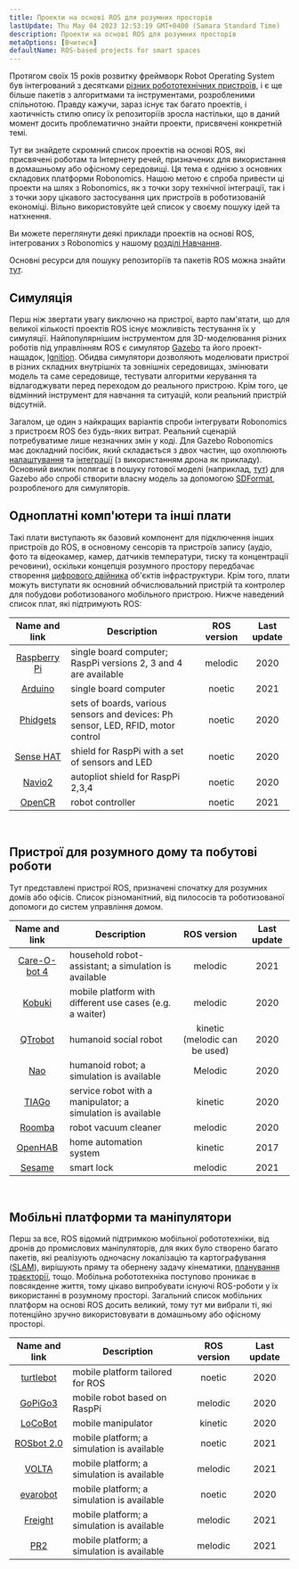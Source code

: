 ```yaml
---
title: Проекти на основі ROS для розумних просторів
lastUpdate: Thu May 04 2023 12:53:19 GMT+0400 (Samara Standard Time)
description: Проекти на основі ROS для розумних просторів
metaOptions: [Вчитися]
defaultName: ROS-based projects for smart spaces
---
```


Протягом своїх 15 років розвитку фреймворк Robot Operating System був інтегрований з десятками [різних робототехнічних пристроїв](https://robots.ros.org/), і є ще більше пакетів з алгоритмами та інструментами, розробленими спільнотою. Правду кажучи, зараз існує так багато проектів, і хаотичність стилю опису їх репозиторіїв зросла настільки, що в даний момент досить проблематично знайти проекти, присвячені конкретній темі. 

Тут ви знайдете скромний список проектів на основі ROS, які присвячені роботам та Інтернету речей, призначених для використання в домашньому або офісному середовищі. Ця тема є однією з основних складових платформи Robonomics. Нашою метою є спроба привести ці проекти на шлях з Robonomics, як з точки зору технічної інтеграції, так і з точки зору цікавого застосування цих пристроїв в роботизованій економіці. Вільно використовуйте цей список у своєму пошуку ідей та натхнення.

Ви можете переглянути деякі приклади проектів на основі ROS, інтегрованих з Robonomics у нашому [розділі Навчання](/learn).

<!-- На даний момент (**квітень 2021 року**), Robonomics орієнтований на версії ROS **Melodic** та **Noetic**. Старіші версії також можуть працювати, але може знадобитися додаткова робота з інтеграції. У майбутньому буде додана підтримка версії ROS 2. -->

Основні ресурси для пошуку репозиторіїв та пакетів ROS можна знайти [тут](https://index.ros.org/).

## Симуляція

Перш ніж звертати увагу виключно на пристрої, варто пам'ятати, що для великої кількості проектів ROS існує можливість тестування їх у симуляції. Найпопулярнішим інструментом для 3D-моделювання різних роботів під управлінням ROS є симулятор [Gazebo](http://gazebosim.org/) та його проект-нащадок, [Ignition](https://index.ros.org/r/ros_ign/). Обидва симулятори дозволяють моделювати пристрої в різних складних внутрішніх та зовнішніх середовищах, змінювати модель та саме середовище, тестувати алгоритми керування та відлагоджувати перед переходом до реального пристрою. Крім того, це відмінний інструмент для навчання та ситуацій, коли реальний пристрій відсутній.

Загалом, це один з найкращих варіантів спроби інтегрувати Robonomics з пристроєм ROS без будь-яких витрат. Реальний сценарій потребуватиме лише незначних змін у коді. Для Gazebo Robonomics має докладний посібик, який складається з двох частин, що охоплюють [налаштування](https://wiki.robonomics.network/docs/en/connect-any-ros-compatible-robot-under-robonomics-parachain-control-1/) та [інтеграції](https://wiki.robonomics.network/docs/en/connect-any-ros-compatible-robot-under-robonomics-parachain-control-2/) (з використанням дрона як прикладу). Основний виклик полягає в пошуку готової моделі (наприклад, [тут](https://github.com/osrf/gazebo_models)) для Gazebo або спробі створити власну модель за допомогою [SDFormat](http://sdformat.org/), розробленого для симуляторів. 

## Одноплатні комп'ютери та інші плати

Такі плати виступають як базовий компонент для підключення інших пристроїв до ROS, в основному сенсорів та пристроїв запису (аудіо, фото та відеокамер, камер, датчиків температури, тиску та концентрації речовини), оскільки концепція розумного простору передбачає створення [цифрового двійника](https://gateway.pinata.cloud/ipfs/QmNNdLG3vuTsJtZtNByWaDTKRYPcBZSZcsJ1FY6rTYCixQ/Robonomics_keypoint_March_2021.pdf) об'єктів інфраструктури. Крім того, плати можуть виступати як основний обчислювальний пристрій та контролер для побудови роботизованого мобільного пристрою. Нижче наведений список плат, які підтримують ROS:

| Name and link                                                                                         |                                    Description                                  | ROS version | Last update |
|:-----------------------------------------------------------------------------------------------------:|---------------------------------------------------------------------------------|:-----------:|:-----------:|
|  [Raspberry Pi](http://wiki.ros.org/ROSberryPi/Installing%20ROS%20Melodic%20on%20the%20Raspberry%20Pi)| single board computer; RaspPi versions 2, 3 and 4 are available                 |   melodic   |     2020    |
|    [Arduino](http://wiki.ros.org/rosserial_arduino)                                                   | single board computer                                                           |    noetic   |     2021    |
|    [Phidgets](http://wiki.ros.org/phidgets)                                                           | sets of boards, various sensors and devices: Ph sensor, LED, RFID, motor control|    noetic   |     2020    |
|   [Sense HAT](https://wiki.ros.org/sensehat_ros)                                                      | shield for RaspPi with a set of sensors and LED                                 |    noetic   |     2020    |
|     [Navio2](https://navio2.emlid.com/)                                                               | autopliot shield for RaspPi 2,3,4                                               |    noetic   |     2020    |
|     [OpenCR](http://wiki.ros.org/opencr)                                                              | robot controller                                                                |    noetic   |     2021    |

<br/>

## Пристрої для розумного дому та побутові роботи

Тут представлені пристрої ROS, призначені спочатку для розумних домів або офісів. Список різноманітний, від пилососів та роботизованої допомоги до систем управління домом.

| Name and link                                             | Description                                                 |          ROS version          | Last update |
|:---------------------------------------------------------:|-------------------------------------------------------------|:-----------------------------:|:-----------:|
|  [Care-O-bot 4](http://wiki.ros.org/care-o-bot)           | household robot-assistant; a simulation is available        |            melodic            |     2021    |
|     [Kobuki](http://wiki.ros.org/kobuki)                  | mobile platform with different use cases (e.g. a waiter)    |            melodic            |     2020    |
|    [QTrobot](http://wiki.ros.org/Robots/qtrobot)          | humanoid social robot                                       | kinetic (melodic can be used) |     2020    |
|      [Nao](http://wiki.ros.org/nao)                       | humanoid robot; a simulation is available                   |            Melodic            |     2020    |
|     [TIAGo](http://wiki.ros.org/Robots/TIAGo)             | service robot with a manipulator; a simulation is available |            kinetic            |     2020    |
|     [Roomba](https://github.com/AutonomyLab/create_robot) | robot vacuum cleaner                                        |            melodic            |     2020    |
|    [OpenHAB](http://wiki.ros.org/iot_bridge)              | home automation system                                      |            kinetic            |     2017    |
|     [Sesame](https://index.ros.org/p/sesame_ros/)         | smart lock                                                  |            melodic            |     2021    |

<br/>

## Мобільні платформи та маніпулятори

Перш за все, ROS відомий підтримкою мобільної робототехніки, від дронів до промислових маніпуляторів, для яких було створено багато пакетів, які реалізують одночасну локалізацію та картографування ([SLAM](http://wiki.ros.org/rtabmap_ros)), вирішують пряму та обернену задачу кінематики, [планування траєкторії](https://moveit.ros.org/), тощо. Мобільна робототехніка поступово проникає в повсякденне життя, тому цікаво випробувати існуючі ROS-роботи у їх використанні в розумному просторі. Загальний список мобільних платформ на основі ROS досить великий, тому тут ми вибрали ті, які потенційно зручно використовувати в домашньому або офісному просторі. 

| Name and link                                             | Description                                | ROS version | Last update |
|:---------------------------------------------------------:|--------------------------------------------|:-----------:|:-----------:|
|   [turtlebot](http://wiki.ros.org/turtlebot3)             | mobile platform tailored for ROS           |    noetic   |     2020    |
|    [GoPiGo3](http://wiki.ros.org/Robots/gopigo3)          | mobile robot based on RaspPi               |   melodic   |     2020    |
|    [LoCoBot](http://wiki.ros.org/locobot)                 | mobile manipulator                         |   kinetic   |     2020    |
|   [ROSbot 2.0](http://wiki.ros.org/Robots/ROSbot-2.0)     | mobile platform; a simulation is available |    noetic   |     2021    |
|     [VOLTA](http://wiki.ros.org/Robots/Volta)             | mobile platform; a simulation is available |   melodic   |     2021    |
|    [evarobot](http://wiki.ros.org/Robots/evarobot)        | mobile platform; a simulation is available |    noetic   |     2020    |
|    [Freight](http://wiki.ros.org/Robots/freight)          | mobile platform; a simulation is available |   melodic   |     2021    |
|      [PR2](http://wiki.ros.org/Robots/PR2)                | mobile platform; a simulation is available |   melodic   |     2021    |
